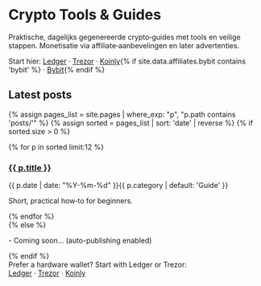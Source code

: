 # Crypto Tools & Guides

Praktische, dagelijks gegenereerde crypto‑guides met tools en veilige stappen. Monetisatie via affiliate‑aanbevelingen en later advertenties.

<div class="cta">
  Start hier: <a href="{{ site.data.affiliates.ledger }}">Ledger</a> · <a href="{{ site.data.affiliates.trezor }}">Trezor</a> · <a href="{{ site.data.affiliates.koinly }}">Koinly</a>{% if site.data.affiliates.bybit contains 'bybit' %} · <a href="{{ site.data.affiliates.bybit }}">Bybit</a>{% endif %}
</div>

## Latest posts

{% assign pages_list = site.pages | where_exp: "p", "p.path contains 'posts/'" %}
{% assign sorted = pages_list | sort: 'date' | reverse %}
{% if sorted.size > 0 %}
<div class="grid">
{% for p in sorted limit:12 %}
  <div class="card">
    <h3><a href="{{ site.baseurl }}{{ p.url }}">{{ p.title }}</a></h3>
    <div class="meta">{{ p.date | date: "%Y-%m-%d" }}<span class="badge">{{ p.category | default: 'Guide' }}</span></div>
    <p class="meta">Short, practical how‑to for beginners.</p>
  </div>
{% endfor %}
</div>
{% else %}
<p>- Coming soon... (auto-publishing enabled)</p>
{% endif %}

<div class="cta">
  Prefer a hardware wallet? Start with Ledger or Trezor:
  <br />
  <a href="{{ site.data.affiliates.ledger }}">Ledger</a> · <a href="{{ site.data.affiliates.trezor }}">Trezor</a> · <a href="{{ site.data.affiliates.koinly }}">Koinly</a>
</div>

